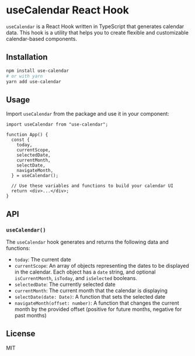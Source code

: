 # useCalendar React Hook

`useCalendar` is a React Hook written in TypeScript that generates calendar data. This hook is a utility that helps you to create flexible and customizable calendar-based components.

## Installation

```bash
npm install use-calendar
# or with yarn
yarn add use-calendar
```

## Usage

Import `useCalendar` from the package and use it in your component:

```tsx
import useCalendar from "use-calendar";

function App() {
  const {
    today,
    currentScope,
    selectedDate,
    currentMonth,
    selectDate,
    navigateMonth,
  } = useCalendar();

  // Use these variables and functions to build your calendar UI
  return <div>...</div>;
}
```

## API

### `useCalendar()`

The `useCalendar` hook generates and returns the following data and functions:

- `today`: The current date
- `currentScope`: An array of objects representing the dates to be displayed in the calendar. Each object has a `date` string, and optional `isCurrentMonth`, `isToday`, and `isSelected` booleans.
- `selectedDate`: The currently selected date
- `currentMonth`: The current month that the calendar is displaying
- `selectDate(date: Date)`: A function that sets the selected date
- `navigateMonth(offset: number)`: A function that changes the current month by the provided offset (positive for future months, negative for past months)

## License

MIT
